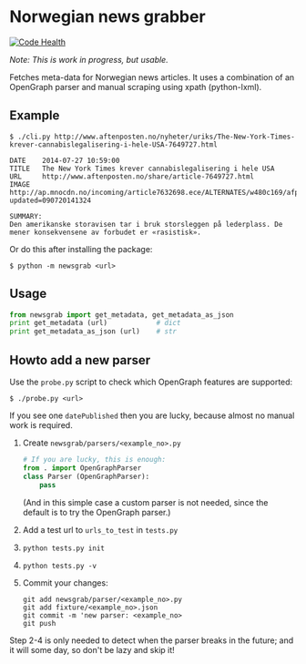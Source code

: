 Norwegian news grabber
======================

[![Code Health](https://landscape.io/github/normalnorway/newsgrab/master/landscape.svg?style=flat)](https://landscape.io/github/normalnorway/newsgrab/master)
<!-- Tests are failing on Travis-CI because character encoding issues
[![Build Status](https://travis-ci.org/normalnorway/newsgrab.svg?branch=master)](https://travis-ci.org/normalnorway/newsgrab)
-->

*Note: This is work in progress, but usable.*

Fetches meta-data for Norwegian news articles. It uses a combination of
an OpenGraph parser and manual scraping using xpath (python-lxml).


## Example

    $ ./cli.py http://www.aftenposten.no/nyheter/uriks/The-New-York-Times-krever-cannabislegalisering-i-hele-USA-7649727.html

    DATE    2014-07-27 10:59:00
    TITLE   The New York Times krever cannabislegalisering i hele USA
    URL     http://www.aftenposten.no/share/article-7649727.html
    IMAGE   http://ap.mnocdn.no/incoming/article7632698.ece/ALTERNATES/w480c169/afp000742852.jpg?updated=090720141324

    SUMMARY:
    Den amerikanske storavisen tar i bruk storsleggen på lederplass. De
    mener konsekvensene av forbudet er «rasistisk».

Or do this after installing the package:

    $ python -m newsgrab <url>


## Usage

```python
from newsgrab import get_metadata, get_metadata_as_json
print get_metadata (url)            # dict
print get_metadata_as_json (url)    # str
```


## Howto add a new parser

Use the `probe.py` script to check which OpenGraph features are supported:

    $ ./probe.py <url>

If you see one `datePublished` then you are lucky, because almost no
manual work is required.

1. Create `newsgrab/parsers/<example_no>.py`

    ```python
    # If you are lucky, this is enough:
    from . import OpenGraphParser
    class Parser (OpenGraphParser):
        pass
    ```

   (And in this simple case a custom parser is not needed, since the
   default is to try the OpenGraph parser.)

2. Add a test url to `urls_to_test` in `tests.py`

3. `python tests.py init`

4. `python tests.py -v`

5. Commit your changes:
   ```
   git add newsgrab/parser/<example_no>.py
   git add fixture/<example_no>.json
   git commit -m 'new parser: <example_no>
   git push
   ```

Step 2-4 is only needed to detect when the parser breaks in the future;
and it will some day, so don't be lazy and skip it!
